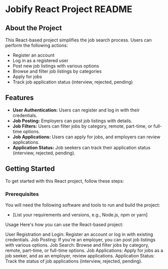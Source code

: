 # Jobify React Project README

## About the Project

This React-based project simplifies the job search process. Users can perform the following actions:
- Register an account
- Log in as a registered user
- Post new job listings with various options
- Browse and filter job listings by categories
- Apply for jobs
- Track job application status (interview, rejected, pending)

## Features

- **User Authentication:** Users can register and log in with their credentials.
- **Job Posting:** Employers can post job listings with details.
- **Job Filters:** Users can filter jobs by category, remote, part-time, or full-time options.
- **Job Applications:** Users can apply for jobs, and employers can review applications.
- **Application Status:** Job seekers can track their application status (interview, rejected, pending).

## Getting Started

To get started with this React project, follow these steps:

### Prerequisites

You will need the following software and tools to run and build the project:

- [List your requirements and versions, e.g., Node.js, npm or yarn]


Usage
Here's how you can use the React-based project:

User Registration and Login: Register an account or log in with existing credentials.
Job Posting: If you're an employer, you can post job listings with various options.
Job Search: Browse and filter jobs by category, remote, part-time, or full-time options.
Job Applications: Apply for jobs as a job seeker, and as an employer, review applications.
Application Status: Track the status of job applications (interview, rejected, pending).

